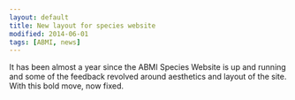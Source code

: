 ```yaml
---
layout: default
title: New layout for species website
modified: 2014-06-01
tags: [ABMI, news]
---
```


It has been almost a year since the ABMI Species Website is up and running 
and some of the feedback revolved around aesthetics and layout
of the site. With this bold move, now fixed.
